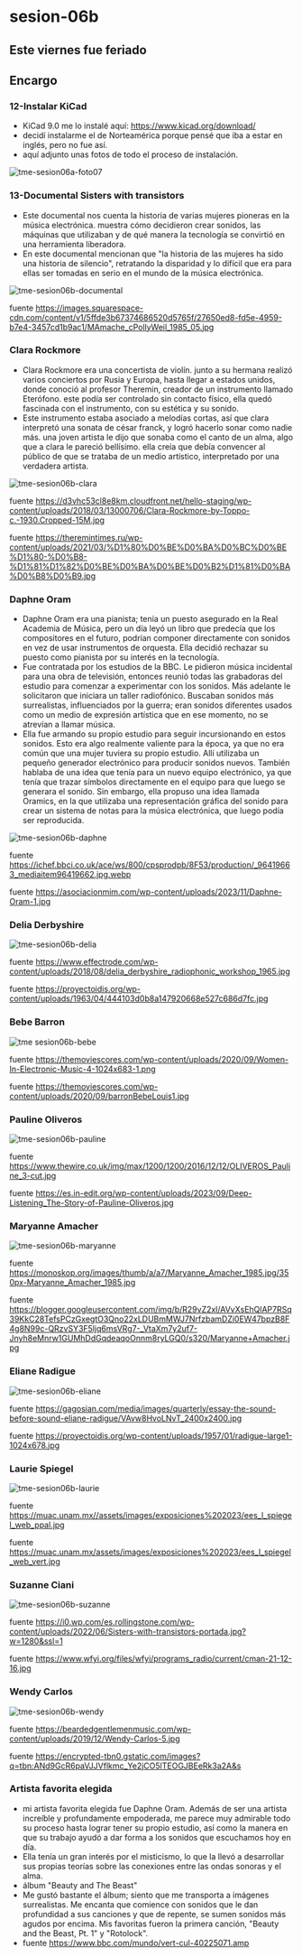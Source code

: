 # sesion-06b

## Este viernes fue feriado

## Encargo

### 12-Instalar KiCad

- KiCad 9.0 me lo instalé aquí: https://www.kicad.org/download/
- decidí instalarme el de Norteamérica porque pensé que iba a estar en inglés, pero no fue así.
- aquí adjunto unas fotos de todo el proceso de instalación.

![tme-sesion06a-foto07](https://github.com/user-attachments/assets/c2d28119-9a9f-4e70-950b-042ca5d9e95c)

### 13-Documental Sisters with transistors

- Este documental nos cuenta la historia de varias mujeres pioneras en la música electrónica. muestra cómo decidieron crear sonidos, las máquinas que utilizaban y de qué manera la tecnología se convirtió en una herramienta liberadora.
- En este documental mencionan que "la historia de las mujeres ha sido una historia de silencio", retratando la disparidad y lo difícil que era para ellas ser tomadas en serio en el mundo de la música electrónica.

![tme-sesion06b-documental](https://github.com/user-attachments/assets/f0619f61-1149-4181-b241-3fd81efd9c20)

fuente <https://images.squarespace-cdn.com/content/v1/5ffde3b67374686520d5765f/27650ed8-fd5e-4959-b7e4-3457cd1b9ac1/MAmache_cPollyWeil_1985_05.jpg>

### Clara Rockmore

- Clara Rockmore era una concertista de violín. junto a su hermana realizó varios conciertos por Rusia y Europa, hasta llegar a estados unidos, donde conoció al profesor Theremin, creador de un instrumento llamado Eterófono. este podía ser controlado sin contacto físico, ella quedó fascinada con el instrumento, con su estética y su sonido.
- Este instrumento estaba asociado a melodías cortas, así que clara interpretó una sonata de césar franck, y logró hacerlo sonar como nadie más. una joven artista le dijo que sonaba como el canto de un alma, algo que a clara le pareció bellísimo. ella creía que debía convencer al público de que se trataba de un medio artístico, interpretado por una verdadera artista.

![tme-sesion06b-clara](https://github.com/user-attachments/assets/8a3c83e5-8008-429c-9fd9-a4ece13742ad)

fuente <https://d3vhc53cl8e8km.cloudfront.net/hello-staging/wp-content/uploads/2018/03/13000706/Clara-Rockmore-by-Toppo-c.-1930.Cropped-15M.jpg>

fuente <https://theremintimes.ru/wp-content/uploads/2021/03/%D1%80%D0%BE%D0%BA%D0%BC%D0%BE%D1%80-%D0%B8-%D1%81%D1%82%D0%BE%D0%BA%D0%BE%D0%B2%D1%81%D0%BA%D0%B8%D0%B9.jpg>

### Daphne Oram

- Daphne Oram era una pianista; tenía un puesto asegurado en la Real Academia de Música, pero un día leyó un libro que predecía que los compositores en el futuro, podrían componer directamente con sonidos en vez de usar instrumentos de orquesta. Ella decidió rechazar su puesto como pianista por su interés en la tecnología.
- Fue contratada por los estudios de la BBC. Le pidieron música incidental para una obra de televisión, entonces reunió todas las grabadoras del estudio para comenzar a experimentar con los sonidos. Más adelante le solicitaron que iniciara un taller radiofónico. Buscaban sonidos más surrealistas, influenciados por la guerra; eran sonidos diferentes usados como un medio de expresión artística que en ese momento, no se atrevían a llamar música.
- Ella fue armando su propio estudio para seguir incursionando en estos sonidos. Esto era algo realmente valiente para la época, ya que no era común que una mujer tuviera su propio estudio. Allí utilizaba un pequeño generador electrónico para producir sonidos nuevos. También hablaba de una idea que tenía para un nuevo equipo electrónico, ya que tenía que trazar símbolos directamente en el equipo para que luego se generara el sonido. Sin embargo, ella propuso una idea llamada Oramics, en la que utilizaba una representación gráfica del sonido para crear un sistema de notas para la música electrónica, que luego podía ser reproducida.

![tme-sesion06b-daphne](https://github.com/user-attachments/assets/9cb4bf93-9d7e-412f-8fbe-c277b9c8566a)

fuente <https://ichef.bbci.co.uk/ace/ws/800/cpsprodpb/8F53/production/_96419663_mediaitem96419662.jpg.webp>

fuente <https://asociacionmim.com/wp-content/uploads/2023/11/Daphne-Oram-1.jpg>

### Delia Derbyshire

![tme-sesion06b-delia](https://github.com/user-attachments/assets/6aba2d7b-fb8e-4c51-89d7-62b3bd7685ca)

fuente <https://www.effectrode.com/wp-content/uploads/2018/08/delia_derbyshire_radiophonic_workshop_1965.jpg>

fuente <https://proyectoidis.org/wp-content/uploads/1963/04/444103d0b8a147920668e527c686d7fc.jpg>

### Bebe Barron

![tme sesion06b-bebe](https://github.com/user-attachments/assets/3a65c96c-5dd3-4750-a01c-62a29d0df9da)

fuente <https://themoviescores.com/wp-content/uploads/2020/09/Women-In-Electronic-Music-4-1024x683-1.png>

fuente <https://themoviescores.com/wp-content/uploads/2020/09/barronBebeLouis1.jpg>

### Pauline Oliveros

![tme-sesion06b-pauline](https://github.com/user-attachments/assets/9723f11f-1eb7-4317-8673-4d5f7f383f29)

fuente <https://www.thewire.co.uk/img/max/1200/1200/2016/12/12/OLIVEROS_Pauline_3-cut.jpg>

fuente <https://es.in-edit.org/wp-content/uploads/2023/09/Deep-Listening_The-Story-of-Pauline-Oliveros.jpg>

### Maryanne Amacher

![tme-sesion06b-maryanne](https://github.com/user-attachments/assets/e9232932-2aee-4540-ab75-760df675f088)

fuente <https://monoskop.org/images/thumb/a/a7/Maryanne_Amacher_1985.jpg/350px-Maryanne_Amacher_1985.jpg>

fuente <https://blogger.googleusercontent.com/img/b/R29vZ2xl/AVvXsEhQlAP7RSq39KkC28TefsPCzGxegtO3Qno22xLDUBmMWJ7NrfzbamDZi0EW47bpzB8F4g8N99c-QRzvSY3F5ljq6msVRg7-_VtaXm7y2uf7-Jnyh8eMnrw1GUMhDdGqdeaqoOnnm8ryLGQ0/s320/Maryanne+Amacher.jpg>

### Eliane Radigue

![tme-sesion06b-eliane](https://github.com/user-attachments/assets/02d8dda1-044c-4c53-a15b-c99381fb582e)

fuente <https://gagosian.com/media/images/quarterly/essay-the-sound-before-sound-eliane-radigue/VAvw8HvoLNvT_2400x2400.jpg>

fuente <https://proyectoidis.org/wp-content/uploads/1957/01/radigue-large1-1024x678.jpg>

### Laurie Spiegel

![tme-sesion06b-laurie](https://github.com/user-attachments/assets/34b0a06e-3a0e-4bf8-953c-a65716fa4058)

fuente <https://muac.unam.mx//assets/images/exposiciones%202023/ees_l_spiegel_web_ppal.jpg>

fuente <https://muac.unam.mx/assets/images/exposiciones%202023/ees_l_spiegel_web_vert.jpg>

### Suzanne Ciani

![tme-sesion06b-suzanne](https://github.com/user-attachments/assets/57ac745b-a538-42c9-b93a-c365577a472a)

fuente <https://i0.wp.com/es.rollingstone.com/wp-content/uploads/2022/06/Sisters-with-transistors-portada.jpg?w=1280&ssl=1>

fuente <https://www.wfyi.org/files/wfyi/programs_radio/current/cman-21-12-16.jpg>

### Wendy Carlos

![tme-sesion06b-wendy](https://github.com/user-attachments/assets/2f0105e4-44a3-4a82-8219-f6a5f266a5f4)

fuente <https://beardedgentlemenmusic.com/wp-content/uploads/2019/12/Wendy-Carlos-5.jpg>

fuente <https://encrypted-tbn0.gstatic.com/images?q=tbn:ANd9GcR6paVJJVflkmc_Ye2jCO5lTEOGJBEeRk3a2A&s>

### Artista favorita elegida

- mi artista favorita elegida fue Daphne Oram. Además de ser una artista increíble y profundamente empoderada, me parece muy admirable todo su proceso hasta lograr tener su propio estudio, así como la manera en que su trabajo ayudó a dar forma a los sonidos que escuchamos hoy en día.
- Ella tenía un gran interés por el misticismo, lo que la llevó a desarrollar sus propias teorías sobre las conexiones entre las ondas sonoras y el alma.
- álbum "Beauty and The Beast"
- Me gustó bastante el álbum; siento que me transporta a imágenes surrealistas. Me encanta que comience con sonidos que le dan profundidad a sus canciones y que de repente, se sumen sonidos más agudos por encima. Mis favoritas fueron la primera canción, "Beauty and the Beast, Pt. 1" y "Rotolock".
- fuente <https://www.bbc.com/mundo/vert-cul-40225071.amp>
